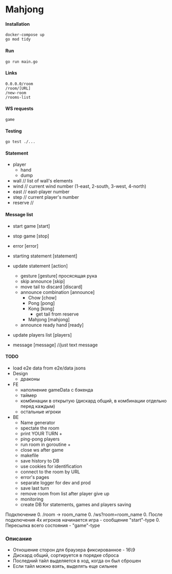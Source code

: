 # Mahjong

#### Installation
    docker-compose up
    go mod tidy

#### Run
    go run main.go
    
#### Links
    0.0.0.0/room
    /room/[URL]
    /new-room
    /rooms-list    

#### WS requests
    game
    
#### Testing
    go test ./...
    
#### Statement
* player
    * hand
    * dump
* wall // list of wall's elements
* wind // current wind number (1-east, 2-south, 3-west, 4-north)
* east // east-player number
* step // current player's number
* reserve // 

#### Message list
* start game [start]
* stop game [stop]
* error [error]
* starting statement [statement]
* update statement [action]
    * gesture [gesture] просясящая рука
    * skip announce [skip]
    * move tail to discard [discard]
    * announce combination [announce]
        * Chow [chow]
        * Pong [pong]
        * Kong [kong]
            * get tail from reserve
        * Mahjong [mahjong]
    * announce ready hand [ready]
        
* update players list [players]
* message [message] //just text message

#### TODO
* load e2e data from e2e/data jsons
* Design
  * драконы
* FE
  * наполнение gameData с бэкенда
  * таймер
  * комбинации в открытую (дискард общий, в комбинации отдельно перед каждым)
  * остальные игроки
* BE
  * Name generator 
  * spectate the room
  * print YOUR TURN +
  * ping-pong players
  * run room in goroutine +
  * close ws after game
  * makefile
  * save history to DB
  * use cookies for identification 
  * connect to the room by URL
  * error's pages
  * separate logger for dev and prod
  * save last turn
  * remove room from list after player give up
  * monitoring
  * create DB for statements, games and players saving

Подключение 
0. /room -> room_name
0. /ws?room=room_name
0. После подключения 4х игроков начинается игра - сообщение "start"-type
0. Пересылка всего состояния - "game"-type

### Описание
* Отношение сторон для браузера фиксированное - 16\9
* Дискард общий, сортируется в порядке сброса
* Последний тайл выделяется в ход, когда он был сброшен
* Если тайл можно взять, выделять еще сильнее